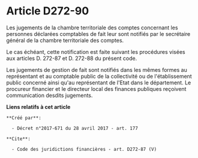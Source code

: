 # Article D272-90

Les jugements de la chambre territoriale des comptes concernant les personnes déclarées comptables de fait leur sont notifiés
par le secrétaire général de la chambre territoriale des comptes. 

Le cas échéant, cette notification est faite suivant les procédures visées aux articles D. 272-87 et D. 272-88 du présent
code. 

Les jugements de gestion de fait sont notifiés dans les mêmes formes au représentant et au comptable public de la
collectivité ou de l'établissement public concerné ainsi qu'au représentant de l'Etat dans le département. Le procureur
financier et le directeur local des finances publiques reçoivent communication desdits jugements.

**Liens relatifs à cet article**

	**Créé par**:

	  - Décret n°2017-671 du 28 avril 2017 - art. 177

	**Cite**:

	  - Code des juridictions financières - art. D272-87 (V)
